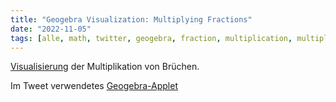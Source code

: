 ```yaml
---
title: "Geogebra Visualization: Multiplying Fractions"
date: "2022-11-05"
tags: [alle, math, twitter, geogebra, fraction, multiplication, multiplikation, bruch, gleichnamig]
---
```


[Visualisierung](https://twitter.com/MathTechCoach/status/1373674006012960774) der Multiplikation von Brüchen.

Im Tweet verwendetes [Geogebra-Applet](https://geogebra.org/m/sdpfxxt6) 